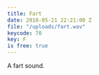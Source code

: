 ```yaml
---
title: Fart
date: 2018-05-21 22:21:00 Z
file: "/uploads/fart.wav"
keycode: 70
key: F
is free: true
---
```


A fart sound.